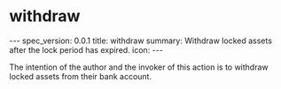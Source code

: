 <h1 class="contract">withdraw</h1>
---
spec_version: 0.0.1
title: withdraw
summary: Withdraw locked assets after the lock period has expired.
icon:
---

The intention of the author and the invoker of this action is to withdraw locked assets from their bank account.
